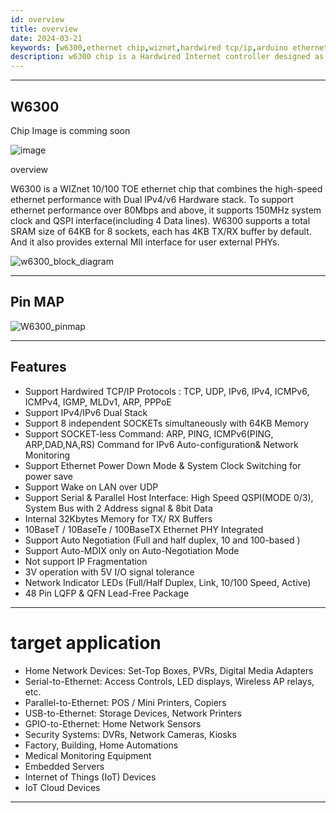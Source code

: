 ```yaml
---
id: overview
title: overview
date: 2024-03-21
keywords: [w6300,ethernet chip,wiznet,hardwired tcp/ip,arduino ethernet,pico ethernet]
description: w6300 chip is a Hardwired Internet controller designed as a full hardwired TCP/IP stack with WIZnet technology
---
```





---

## W6300
Chip Image is comming soon

![image](https://github.com/Wiznet/document_framework/assets/77008882/fcfc0573-8de7-434a-9608-0f47a39f557a)

overview

W6300 is a WIZnet 10/100 TOE ethernet chip that combines the high-speed ethernet performance with Dual IPv4/v6 Hardware stack. 
To support ethernet performance over 80Mbps and above, it supports 150MHz system clock and QSPI interface(including 4 Data lines). 
W6300 supports a total SRAM size of 64KB for 8 sockets, each has 4KB TX/RX buffer by default. 
And it also provides external MII interface for user external PHYs.


![w6300_block_diagram](https://github.com/Wiznet/document_framework/assets/77008882/a6e46089-6483-423f-9752-05fdafd6af9b)

---

## Pin MAP

![W6300_pinmap](https://github.com/Wiznet/document_framework/assets/77008882/1651376c-6a33-48b4-a6c0-338f08095b17)

---


## Features
 - Support Hardwired TCP/IP Protocols : TCP, UDP, IPv6, IPv4, ICMPv6, ICMPv4, IGMP, MLDv1, ARP, PPPoE
 - Support IPv4/IPv6 Dual Stack
 - Support 8 independent SOCKETs simultaneously with 64KB Memory
 - Support SOCKET-less Command: ARP, PING, ICMPv6(PING, ARP,DAD,NA,RS) Command for IPv6 Auto-configuration& Network Monitoring
 - Support Ethernet Power Down Mode & System Clock Switching for power save
 - Support Wake on LAN over UDP
 - Support Serial & Parallel Host Interface: High Speed QSPI(MODE 0/3), System Bus with 2 Address signal & 8bit Data
 - Internal 32Kbytes Memory for TX/ RX Buffers
 - 10BaseT / 10BaseTe / 100BaseTX Ethernet PHY Integrated
 - Support Auto Negotiation (Full and half duplex, 10 and 100-based )
 - Support Auto-MDIX only on Auto-Negotiation Mode
 - Not support IP Fragmentation
 - 3V operation with 5V I/O signal tolerance
 - Network Indicator LEDs (Full/Half Duplex, Link, 10/100 Speed, Active)
 - 48 Pin LQFP & QFN Lead-Free Package

---

# target application
 - Home Network Devices: Set-Top Boxes, PVRs, Digital Media Adapters
 - Serial-to-Ethernet: Access Controls, LED displays, Wireless AP relays, etc.
 - Parallel-to-Ethernet: POS / Mini Printers, Copiers
 - USB-to-Ethernet: Storage Devices, Network Printers
 - GPIO-to-Ethernet: Home Network Sensors
 - Security Systems: DVRs, Network Cameras, Kiosks
 - Factory, Building, Home Automations
 - Medical Monitoring Equipment
 - Embedded Servers
 - Internet of Things (IoT) Devices
 - IoT Cloud Devices

---
